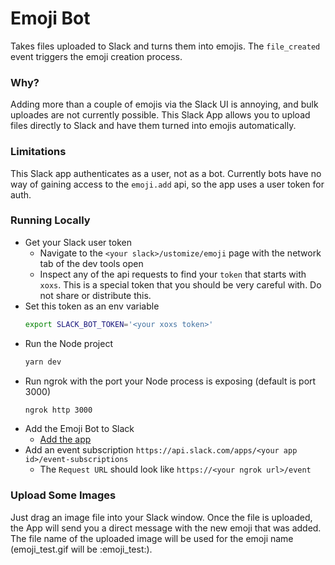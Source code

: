 # Emoji Bot

Takes files uploaded to Slack and turns them into emojis. The `file_created` event triggers the emoji creation process.

### Why?

Adding more than a couple of emojis via the Slack UI is annoying, and bulk uploades are not currently possible. This Slack App allows you to upload files directly to Slack and have them turned into emojis automatically.

### Limitations

This Slack app authenticates as a user, not as a bot. Currently bots have no way of gaining access to the `emoji.add` api, so the app uses a user token for auth.

### Running Locally

- Get your Slack user token
  - Navigate to the `<your slack>/ustomize/emoji` page with the network tab of the dev tools open
  - Inspect any of the api requests to find your `token` that starts with `xoxs`. This is a special token that you should be very careful with. Do not share or distribute this.
- Set this token as an env variable
  ```bash
  export SLACK_BOT_TOKEN='<your xoxs token>'
  ```
- Run the Node project
  ```bash
  yarn dev
  ```
- Run ngrok with the port your Node process is exposing (default is port 3000)
  ```bash
  ngrok http 3000
  ```
- Add the Emoji Bot to Slack
  - [Add the app](https://api.slack.com/apps)
- Add an event subscription `https://api.slack.com/apps/<your app id>/event-subscriptions`
  - The `Request URL` should look like `https://<your ngrok url>/event`

### Upload Some Images

Just drag an image file into your Slack window. Once the file is uploaded, the App will send you a direct message with the new emoji that was added. The file name of the uploaded image will be used for the emoji name (emoji_test.gif will be :emoji_test:).
